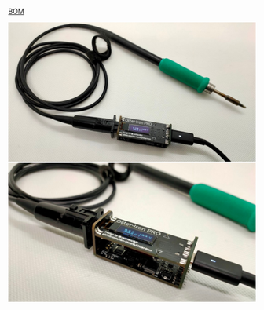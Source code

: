 [BOM](https://github.com/jeanthom/Otter-Iron-PRO-BOM)

![](../images/2_1.jpeg)
![](../images/2_2.jpeg)

